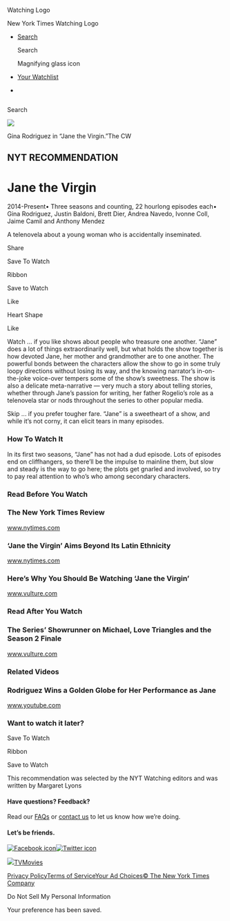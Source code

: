 <div id="react-root">

<div data-reactroot="" data-reactid="1" data-react-checksum="914581424">

<div class="App__app" data-reactid="2">

[](/watching)

<div class="NavBar__watchingLogo" data-reactid="5">

Watching Logo

New York Times Watching Logo

</div>

  - [<span class="NavBar__visibleDesktop" data-reactid="24">Search</span>](/watching/search)
    
    <div class="NavBar__visibleMobile" data-reactid="25">
    
    <div class="NavSearchIcon__navSearchIcon" data-reactid="26">
    
    Search
    
    Magnifying glass icon
    
    </div>
    
    </div>

  - <span data-reactid="33">[Your Watchlist](/watching/watchlist)</span>
    
    <div class="NavBar__navBarSubHead" data-reactid="36">
    
    </div>

  - 

<div role="main" data-reactid="41">

<div class="NavSearch__navSearch" data-reactid="42">

<div class="NavSearchAutocomplete__autocompleteAndButton" data-reactid="44">

<div class="NavSearchAutocomplete__inputWrapper" style="display:inline-block;" data-reactid="45">

</div>

</div>

Search

</div>

<div data-reactid="48">

<div class="narrowContainer RecommendationLayout__recommendation container" data-reactid="51">

<div class="RecommendationLayout__page clearfix" data-reactid="53">

<div class="row" data-reactid="54">

<div class="section RecommendationLayout__sectionContent RecommendationLayout__imageSection" data-reactid="55">

<div class="RecommendationLayout__imageCol col-md-8 col-md-push-4 col-sm-12" data-reactid="56">

<div data-reactid="57">

<div data-reactid="58">

<div class="CreditedMedia__watchedBadgeCreditedMediaContainer" data-reactid="59">

![](https://static01.nyt.com/images/2016/04/11/watching/jane-the-virgin-watching-recommendation/jane-the-virgin-watching-recommendation-videoSixteenByNineJumbo1600-v6.jpg)

</div>

<div class="CreditedMedia__creditAndCaption" data-reactid="63">

<span class="CreditedMedia__caption" data-reactid="64">Gina Rodriguez in
“Jane the
Virgin.”</span><span class="CreditedMedia__credit" data-reactid="65">The
CW</span>

</div>

</div>

</div>

</div>

<div class="col-md-4 col-md-pull-8 col-sm-12" data-reactid="66">

<div class="Info__info" data-reactid="67">

## NYT RECOMMENDATION

# Jane the Virgin

<div class="Info__subtitle" data-reactid="70">

<span class="Info__years" data-reactid="71">2014-Present</span><span class="Info__subtitleBullet" data-reactid="72">•
</span><span data-reactid="73">Three seasons and counting, 22 hourlong
episodes
each</span><span class="Info__subtitleBullet" data-reactid="74">•
</span><span data-reactid="75">Gina Rodriguez, Justin Baldoni, Brett
Dier, Andrea Navedo, Ivonne Coll, Jaime Camil and Anthony Mendez</span>

</div>

A telenovela about a young woman who is accidentally inseminated.

<div class="Info__actions" data-reactid="90">

<div class="NYTSocialShare__overlayTriggerContainer" data-reactid="91">

Share

<div class="NYTSocialShare__overlay" style="display:none;" data-reactid="93">

</div>

</div>

<div class="_sharedIconStyles__SVGiconContainer" data-reactid="95">

Save To Watch

Ribbon

</div>

<span class="SaveToWatchlistButton__buttonText" data-reactid="102">Save
to Watch</span>

<div class="_sharedIconStyles__SVGiconContainer" data-reactid="104">

Like

Heart Shape

</div>

<span class="LikeButton__buttonText" data-reactid="111">Like</span>

</div>

</div>

</div>

</div>

</div>

<div class="row" data-reactid="112">

<div class="section RecommendationLayout__sectionContent" data-reactid="113">

<div class="col-md-8 col-sm-12" data-reactid="114">

<div class="WatchIfs__watchIfs" data-reactid="115">

<div class="WatchIfs__watchIf" data-reactid="116">

<span class="WatchIfs__label" data-reactid="117">Watch ...
</span><span data-reactid="118">if you like shows about people who
treasure one another. “Jane” does a lot of things extraordinarily well,
but what holds the show together is how devoted Jane, her mother and
grandmother are to one another. The powerful bonds between the
characters allow the show to go in some truly loopy directions without
losing its way, and the knowing narrator’s in-on-the-joke voice-over
tempers some of the show’s sweetness. The show is also a delicate
meta-narrative — very much a story about telling stories, whether
through Jane’s passion for writing, her father Rogelio’s role as a
telenovela star or nods throughout the series to other popular
media.</span>

</div>

<div class="WatchIfs__watchIf" data-reactid="119">

<span class="WatchIfs__label" data-reactid="120">Skip ...
</span><span data-reactid="121">if you prefer tougher fare. “Jane” is a
sweetheart of a show, and while it’s not corny, it can elicit tears in
many episodes.</span>

</div>

</div>

<div class="visible-small-screens" data-reactid="122">

</div>

</div>

<div class="RecommendationLayout__colRight col-md-4 col-sm-12" data-reactid="124">

<div class="visible-large-screens" data-reactid="125">

</div>

<div class="visible-large-screens" data-reactid="126">

</div>

</div>

</div>

</div>

<div class="row" data-reactid="129">

<div class="section RecommendationLayout__sectionContent" data-reactid="130">

</div>

</div>

<div data-reactid="132">

<div class="row" data-reactid="133">

<div class="RecommendationLayout__sectionContent col-md-8 col-sm-12" data-reactid="134">

<div data-reactid="135">

<div class="Recommendation__howToWatchSection" data-reactid="136">

### How To Watch It

<div class="Recommendation__howToWatch" data-reactid="138">

In its first two seasons, “Jane” has not had a dud episode. Lots of
episodes end on cliffhangers, so there’ll be the impulse to mainline
them, but slow and steady is the way to go here; the plots get gnarled
and involved, so try to pay real attention to who’s who among secondary
characters.

</div>

</div>

<div data-reactid="139">

<div class="RelatedLinks__section" data-reactid="140">

### Read Before You Watch

<div data-reactid="142">

<div class="RelatedLinks__relatedLink" data-reactid="143">

[](http://www.nytimes.com/2014/10/11/arts/television/jane-the-virgin-on-cw-and-cristela-on-abc.html)

### The New York Times Review

<div class="RelatedLinks__relatedLinkSubtitle" data-reactid="146">

www.nytimes.com

</div>

</div>

<div class="RelatedLinks__relatedLink" data-reactid="147">

[](http://www.nytimes.com/2014/09/21/arts/television/jane-the-virgin-aims-beyond-its-latin-ethnicity.html)

### ‘Jane the Virgin’ Aims Beyond Its Latin Ethnicity

<div class="RelatedLinks__relatedLinkSubtitle" data-reactid="150">

www.nytimes.com

</div>

</div>

<div class="RelatedLinks__relatedLink" data-reactid="151">

[](http://www.vulture.com/2014/11/you-should-be-watching-jane-the-virgin.html)

### Here’s Why You Should Be Watching ‘Jane the Virgin’

<div class="RelatedLinks__relatedLinkSubtitle" data-reactid="154">

www.vulture.com

</div>

</div>

</div>

</div>

<div class="RelatedLinks__section" data-reactid="155">

### Read After You Watch

<div data-reactid="157">

<div class="RelatedLinks__relatedLink" data-reactid="158">

[](http://www.vulture.com/2016/05/jane-the-virgin-jennie-snyder-urman-season-two-finale.html)

### The Series’ Showrunner on Michael, Love Triangles and the Season 2 Finale

<div class="RelatedLinks__relatedLinkSubtitle" data-reactid="161">

www.vulture.com

</div>

</div>

</div>

</div>

<div class="RelatedLinks__section" data-reactid="162">

### Related Videos

<div data-reactid="164">

<div class="RelatedLinks__relatedLink" data-reactid="165">

[](https://www.youtube.com/watch?v=veftkYtLVBM)

### Rodriguez Wins a Golden Globe for Her Performance as Jane

<div class="RelatedLinks__relatedLinkSubtitle" data-reactid="168">

www.youtube.com

</div>

</div>

</div>

</div>

</div>

</div>

</div>

</div>

<div class="row" data-reactid="169">

<div class="RecommendationLayout__sectionContent col-md-8 col-sm-12" data-reactid="170">

<div class="Recommendation__secondButton" data-reactid="171">

### Want to watch it later?

<div class="_sharedIconStyles__SVGiconContainer" data-reactid="174">

Save To Watch

Ribbon

</div>

<span class="SaveToWatchlistButton__buttonText" data-reactid="181">Save
to Watch</span>

</div>

</div>

</div>

<div class="row" data-reactid="182">

<div class="RecommendationLayout__sectionContent RecommendationLayout__noBorder col-md-8 col-sm-12" data-reactid="183">

<div class="Recommendation__footerText" data-reactid="184">

<div data-reactid="185">

This recommendation was selected by the NYT Watching editors and was
written by Margaret Lyons

</div>

</div>

</div>

</div>

</div>

<div class="row" data-reactid="186">

<div class="col-md-12 col-sm-12" data-reactid="187">

</div>

</div>

</div>

</div>

</div>

</div>

<div class="container" data-reactid="190">

<div class="row" data-reactid="191">

<div class="col-sm-6" data-reactid="192">

<div class="section Footer__footerBlock" data-reactid="193">

#### Have questions? Feedback?

<div class="Footer__promptSubtitle" data-reactid="195">

Read our [FAQs](//www.nytimes.com/2017/01/10/watching/faq.html "faq") or
[contact us](mailto:watchingcare@nytimes.com) to let us know how we’re
doing.

</div>

</div>

</div>

<div class="col-sm-6" data-reactid="202">

<div class="section Footer__footerBlock" data-reactid="203">

#### Let’s be friends.

<div class="Footer__social" data-reactid="205">

[![Facebook
icon](/watching/assets/web/img/footer_facebook_icon.48f8f0ac.svg)](https://www.facebook.com/nytwatching/ "facebook")[![Twitter
icon](/watching/assets/web/img/footer_twitter_icon.f138d306.svg)](https://twitter.com/watching "twitter")

</div>

</div>

</div>

</div>

</div>

<div class="container-fluid" data-reactid="210">

<div class="Footer__footerLinks" data-reactid="211">

<div class="row" data-reactid="212">

<div class="col-lg-6 col-md-12 col-sm-12" data-reactid="213">

<div class="Footer__bottomLinksLeft" data-reactid="214">

<span data-reactid="215">[![](/watching/assets/web/img/the-new-york-times.c0889830.svg)](//www.nytimes.com)</span><span data-reactid="218">[TV](//www.nytimes.com/section/arts/television)</span><span data-reactid="220">[Movies](//www.nytimes.com/section/movies)</span>

</div>

</div>

<div class="col-lg-6 col-md-12 col-sm-12" data-reactid="222">

<div class="Footer__bottomLinksRight" data-reactid="223">

<span data-reactid="224">[Privacy
Policy](//www.nytimes.com/content/help/rights/privacy/policy/privacy-policy.html)</span><span data-reactid="226">[Terms
of
Service](//www.nytimes.com/content/help/rights/terms/terms-of-service.html)</span><span data-reactid="228">[Your
Ad
Choices](//www.nytimes.com/content/help/rights/privacy/policy/privacy-policy.html#pp)</span><span data-reactid="230">[©
The New York Times Company](http://www.nytco.com/)</span>

</div>

</div>

<div data-reactid="232">

<span class="Footer__ccpa" data-reactid="233"><span>Do Not Sell My
Personal Information</span></span>

</div>

<div class="Snackbar__snackbar Snackbar__fadeOut" data-reactid="235">

<div class="Snackbar__content" role="status" data-reactid="236">

Your preference has been saved.

</div>

</div>

</div>

</div>

</div>

</div>

</div>

</div>
